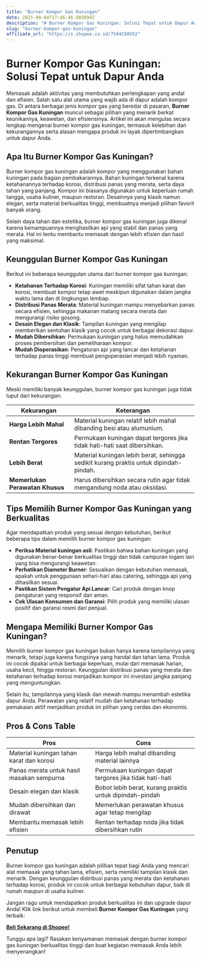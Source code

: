 ```yaml
---
title: "Burner Kompor Gas Kuningan"
date: 2025-08-04T17:46:46.883094Z
description: "# Burner Kompor Gas Kuningan: Solusi Tepat untuk Dapur Anda  ..."
slug: "burner-kompor-gas-kuningan"
affiliate_url: "https://s.shopee.co.id/7V44C68VX2"
---
```

# Burner Kompor Gas Kuningan: Solusi Tepat untuk Dapur Anda  

Memasak adalah aktivitas yang membutuhkan perlengkapan yang andal dan efisien. Salah satu alat utama yang wajib ada di dapur adalah kompor gas. Di antara berbagai jenis kompor gas yang beredar di pasaran, **Burner Kompor Gas Kuningan** muncul sebagai pilihan yang menarik berkat keunikannya, keawetan, dan efisiensinya. Artikel ini akan mengulas secara lengkap mengenai burner kompor gas kuningan, termasuk kelebihan dan kekurangannya serta alasan mengapa produk ini layak dipertimbangkan untuk dapur Anda.

## Apa Itu Burner Kompor Gas Kuningan?  

Burner kompor gas kuningan adalah kompor yang menggunakan bahan kuningan pada bagian pembakarannya. Bahan kuningan terkenal karena ketahanannya terhadap korosi, distribusi panas yang merata, serta daya tahan yang panjang. Kompor ini biasanya digunakan untuk keperluan rumah tangga, usaha kuliner, maupun restoran. Desainnya yang klasik namun elegan, serta material berkualitas tinggi, membuatnya menjadi pilihan favorit banyak orang.  

Selain daya tahan dan estetika, burner kompor gas kuningan juga dikenal karena kemampuannya menghasilkan api yang stabil dan panas yang merata. Hal ini tentu membantu memasak dengan lebih efisien dan hasil yang maksimal.

## Keunggulan Burner Kompor Gas Kuningan  

Berikut ini beberapa keunggulan utama dari burner kompor gas kuningan:  

- **Ketahanan Terhadap Korosi**: Kuningan memiliki sifat tahan karat dan korosi, membuat kompor tetap awet meskipun digunakan dalam jangka waktu lama dan di lingkungan lembap.  
- **Distribusi Panas Merata**: Material kuningan mampu menyebarkan panas secara efisien, sehingga makanan matang secara merata dan mengurangi risiko gosong.  
- **Desain Elegan dan Klasik**: Tampilan kuningan yang mengilap memberikan sentuhan klasik yang cocok untuk berbagai dekorasi dapur.  
- **Mudah Dibersihkan**: Permukaan kuningan yang halus memudahkan proses pembersihan dan pemeliharaan kompor.  
- **Mudah Dioperasikan**: Pengaturan api yang lancar dan ketahanan terhadap panas tinggi membuat pengoperasian menjadi lebih nyaman.  

## Kekurangan Burner Kompor Gas Kuningan  

Meski memiliki banyak keunggulan, burner kompor gas kuningan juga tidak luput dari kekurangan:  

| **Kekurangan**                         | **Keterangan**                                                          |
|-------------------------------------|----------------------------------------------------------------------|
| **Harga Lebih Mahal**                    | Material kuningan relatif lebih mahal dibanding besi atau alumunium.   |
| **Rentan Tergores**                              | Permukaan kuningan dapat tergores jika tidak hati-hati saat dibersihkan.|
| **Lebih Berat**                                 | Material kuningan lebih berat, sehingga sedikit kurang praktis untuk dipindah-pindah. |
| **Memerlukan Perawatan Khusus**  | Harus dibersihkan secara rutin agar tidak mengandung noda atau oksidasi. |

## Tips Memilih Burner Kompor Gas Kuningan yang Berkualitas  

Agar mendapatkan produk yang sesuai dengan kebutuhan, berikut beberapa tips dalam memilih burner kompor gas kuningan:  

- **Periksa Material kuningan asli**: Pastikan bahwa bahan kuningan yang digunakan benar-benar berkualitas tinggi dan tidak campuran logam lain yang bisa mengurangi keawetan.  
- **Perhatikan Diameter Burner**: Sesuaikan dengan kebutuhan memasak, apakah untuk penggunaan sehari-hari atau catering, sehingga api yang dihasilkan sesuai.  
- **Pastikan Sistem Pengatur Api Lancar**: Cari produk dengan knop pengaturan yang responsif dan aman.  
- **Cek Ulasan Konsumen dan Garansi**: Pilih produk yang memiliki ulasan positif dan garansi resmi dari penjual.  

## Mengapa Memiliki Burner Kompor Gas Kuningan?  

Memilih burner kompor gas kuningan bukan hanya karena tampilannya yang menarik, tetapi juga karena fungsinya yang handal dan tahan lama. Produk ini cocok dipakai untuk berbagai keperluan, mulai dari memasak harian, usaha kecil, hingga restoran. Keunggulan distribusi panas yang merata dan ketahanan terhadap korosi menjadikan kompor ini investasi jangka panjang yang menguntungkan.  

Selain itu, tampilannya yang klasik dan mewah mampu menambah estetika dapur Anda. Perawatan yang relatif mudah dan ketahanan terhadap pemakaian aktif menjadikan produk ini pilihan yang cerdas dan ekonomis.

## Pros & Cons Table  

| **Pros** | **Cons** |  
|------------------------------|------------------------------|  
| Material kuningan tahan karat dan korosi | Harga lebih mahal dibanding material lainnya |  
| Panas merata untuk hasil masakan sempurna | Permukaan kuningan dapat tergores jika tidak hati-hati |  
| Desain elegan dan klasik | Bobot lebih berat, kurang praktis untuk dipindah-pindah |  
| Mudah dibersihkan dan dirawat | Memerlukan perawatan khusus agar tetap mengilap |  
| Membantu memasak lebih efisien | Rentan terhadap noda jika tidak dibersihkan rutin |  

## Penutup  

Burner kompor gas kuningan adalah pilihan tepat bagi Anda yang mencari alat memasak yang tahan lama, efisien, serta memiliki tampilan klasik dan menarik. Dengan keunggulan distribusi panas yang merata dan ketahanan terhadap korosi, produk ini cocok untuk berbagai kebutuhan dapur, baik di rumah maupun di usaha kuliner.  

Jangan ragu untuk mendapatkan produk berkualitas ini dan upgrade dapur Anda! Klik link berikut untuk membeli **Burner Kompor Gas Kuningan** yang terbaik:  

[**Beli Sekarang di Shopee!**](https://s.shopee.co.id/7V44C68VX2)  

Tunggu apa lagi? Rasakan kenyamanan memasak dengan burner kompor gas kuningan berkualitas tinggi dan buat kegiatan memasak Anda lebih menyenangkan!